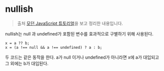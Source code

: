 # nullish

> 출처 [모던 JavaScript 튜토리얼](https://ko.javascript.info/)을 보고 정리한 내용입니다.

nullish는 null 과 undefined가 포함된 변수를 효과적으로 구별하기 위해 사용된다.

```
x = a ?? b;
x = (a !== null && a !== undefined) ? a : b;
```

두 코드는 같은 동작을 한다. a가 null 이거나 undefined가 아니라면 x에 a가 대입되고 그 외에는 b가 대입된다.

